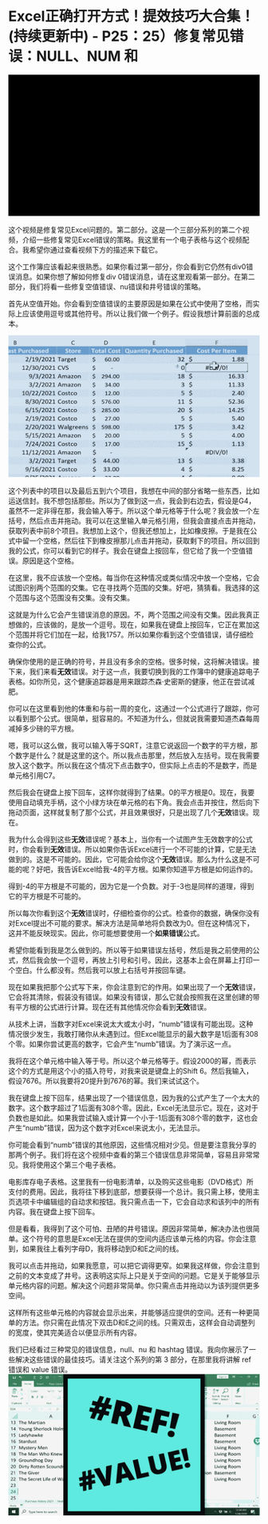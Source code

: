 # Excel正确打开方式！提效技巧大合集！(持续更新中) - P25：25）修复常见错误：NULL、NUM 和 ##### 

![](img/f281ca6b5e382dc30865e6776ee9bd66_0.png)

这个视频是修复常见Excel问题的。第二部分。这是一个三部分系列的第二个视频，介绍一些修复常见Excel错误的策略。我这里有一个电子表格与这个视频配合。我希望你通过查看视频下方的描述来下载它。

这个工作簿应该看起来很熟悉。如果你看过第一部分，你会看到它仍然有div0错误消息。如果你想了解如何修复div 0错误消息，请在这里观看第一部分。在第二部分，我们将看一些修复空值错误、nu错误和井号错误的策略。

首先从空值开始。你会看到空值错误的主要原因是如果在公式中使用了空格，而实际上应该使用逗号或其他符号。所以让我们做一个例子。假设我想计算前面的总成本。

![](img/f281ca6b5e382dc30865e6776ee9bd66_2.png)

这个列表中的项目以及最后五到六个项目，我想在中间的部分省略一些东西，比如运送信封。我不想包括那些。所以为了做到这一点，我会到右边去，假设是G4，虽然不一定非得在那，我会输入等于。所以这个单元格等于什么呢？我会放一个左括号，然后点击并拖动。我可以在这里输入单元格引用，但我会直接点击并拖动，获取列表中前8个项目。我想加上这个，但我还想加上，比如橡皮擦。于是我在公式中留一个空格，然后往下到橡皮擦那儿点击并拖动，获取剩下的项目。所以回到我的公式，你可以看到它的样子。我会在键盘上按回车，但它给了我一个空值错误。原因是这个空格。

在这里，我不应该放一个空格。每当你在这种情况或类似情况中放一个空格，它会试图识别两个范围的交集。它在寻找两个范围的交集。好吧，猜猜看。我选择的这个范围与这个范围没有交集。没有交集。

这就是为什么它会产生错误消息的原因。不，两个范围之间没有交集。因此我真正想做的，应该做的，是放一个逗号。现在，如果我在键盘上按回车，它正在累加这个范围并将它们加在一起，给我1757。所以如果你看到这个空值错误，请仔细检查你的公式。

确保你使用的是正确的符号，并且没有多余的空格。很多时候，这将解决错误。接下来，我们来看**无效**错误。对于这一点，我要切换到我的工作簿中的健康追踪电子表格。如你所见，这个健康追踪器是用来跟踪杰森·史密斯的健康，他正在尝试减肥。

你可以在这里看到他的体重和与前一周的变化，这通过一个公式进行了跟踪，你可以看到那个公式。很简单，挺容易的。不知道为什么，但就说我需要知道杰森每周减掉多少磅的平方根。

嗯，我可以这么做，我可以输入等于SQRT，注意它说返回一个数字的平方根，那个数字是什么？就是这里的这个。所以我点击那里，然后放入左括号。现在我需要放入这个数字。所以我在这个情况下点击数字0，但实际上点击的不是数字，而是单元格引用C7。

然后我会在键盘上按下回车，这样你就得到了结果。0的平方根是0。现在，我要使用自动填充手柄，这个小绿方块在单元格的右下角。我会点击并按住，然后向下拖动页面，这样就复制了那个公式，并且效果很好，只是出现了几个**无效**错误。现在。

我为什么会得到这些**无效**错误呢？基本上，当你有一个试图产生无效数字的公式时，你会看到**无效**错误。所以如果你告诉Excel进行一个不可能的计算，它是无法做到的。这是不可能的。因此，它可能会给你这个**无效**错误。那么为什么这是不可能的呢？好吧，我告诉Excel给我-4的平方根。如果你知道平方根是如何运作的。

得到-4的平方根是不可能的，因为它是一个负数。对于-3也是同样的道理，得到它的平方根是不可能的。

所以每次你看到这个**无效**错误时，仔细检查你的公式。检查你的数据，确保你没有对Excel提出不可能的要求。解决方法是简单地将负数改为0。但在这种情况下，这并不能反映现实。因此，你可能想要使用一个**如果错误**公式。

希望你能看到我是怎么做到的。所以等于如果错误左括号，然后是我之前使用的公式，然后我会放一个逗号，再放上引号和引号。因此，这基本上会在屏幕上打印一个空白。什么都没有。然后我可以放上右括号并按回车键。

现在如果我把那个公式写下来，你会注意到它的作用。如果出现了一个**无效**错误，它会将其清除，假装没有错误。如果没有错误，那么它就会按照我在这里创建的带有平方根的公式进行计算。现在还有其他情况你会看到**无效**错误。

从技术上讲，当数字对Excel来说太大或太小时，“numb”错误有可能出现。这种情况很少发生，我敢打赌你从未遇到过。但Excel能显示的最大数字是1后面有308个零。如果你尝试更高的数字，它会产生“numb”错误。为了演示这一点。

我将在这个单元格中输入等于号。所以这个单元格等于。假设2000的幂，而表示这个的方式是用这个小的插入符号，对我来说是键盘上的Shift 6。然后我输入，假设7676。所以我要将20提升到7676的幂。我们来试试这个。

我在键盘上按下回车，结果出现了一个错误信息，因为我的公式产生了一个太大的数字。这个数字超过了1后面有308个零。因此，Excel无法显示它。现在，这对于负数也是如此。如果我尝试输入或计算一个小于-1后面有308个零的数字，这也会产生“numb”错误，因为这个数字对Excel来说太小，无法显示。

你可能会看到“numb”错误的其他原因，这些情况相对少见。但是要注意我分享的那两个例子。我们将在这个视频中查看的第三个错误信息非常简单，容易且非常常见。我将使用这个第三个电子表格。

电影库存电子表格。这里我有一份电影清单，以及购买这些电影（DVD格式）所支付的费用。因此，我将往下移到底部，想要获得一个总计。我只需上移，使用主页选项卡中编辑组的自动求和按钮。我只需点击一下，它会自动求和该列中的所有内容。我在键盘上按下回车。

但是看看，我得到了这个可怕、丑陋的井号错误。原因非常简单，解决办法也很简单。这个符号的意思是Excel无法在提供的空间内适应该单元格的内容。你会注意到，如果我往上看列字母D，我将移动到D和E之间的线。

我可以点击并拖动，如果我愿意，可以把它调得更窄。如果我这样做，你会注意到之前的文本变成了井号。这表明这实际上只是关于空间的问题。它是关于能够显示单元格内容的问题。解决这个问题非常简单。你只需点击并拖动以为该列提供更多空间。

这样所有这些单元格的内容就会显示出来，并能够适应提供的空间。还有一种更简单的方法。你只需在此情况下双击D和E之间的线。只需双击，这样会自动调整列的宽度，使其完美适合以便显示所有内容。

我们已经看过三种常见的错误信息，null、nu 和 hashtag 错误。我向你展示了一些解决这些错误的最佳技巧。请关注这个系列的第 3 部分，在那里我将讲解 ref 错误和 value 错误。![](img/f281ca6b5e382dc30865e6776ee9bd66_4.png)
